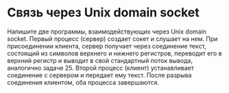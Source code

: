 # Связь через Unix domain socket
Напишите две программы, взаимодействующих через Unix domain socket. Первый процесс (сервер) создает сокет и слушает на нем.  При присоединении клиента, сервер получает через соединение текст, состоящий из символов верхнего и нижнего регистров, переводит его в верхний регистр и выводит в свой стандартный поток вывода, аналогично задаче 25. Второй процесс (клиент) устанавливает соединение с сервером и передает ему текст.  После разрыва соединения клиентом, оба процесса завершаются.
